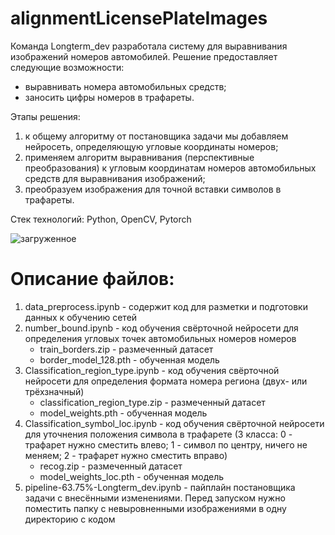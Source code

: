 # alignmentLicensePlateImages
Команда Longterm_dev разработала систему для выравнивания изображений номеров автомобилей.
Решение предоставляет следующие возможности: 
- выравнивать номера автомобильных средств;
- заносить цифры номеров в трафареты.

  
Этапы решения:
1) к общему алгоритму от постановщика задачи мы добавляем нейросеть, определяющую угловые координаты номеров;
2) применяем алгоритм выравнивания (перспективные преобразования) к угловым координатам номеров  автомобильных средств для выравнивания изображений;
3) преобразуем изображения для точной вставки символов в трафареты.

Стек технологий: Python, OpenCV, Pytorch

![загруженное](https://github.com/Murad247/alignmentLicensePlateImages/assets/61061449/71aa5795-8c8a-45a6-b804-121beb855552)

# Описание файлов:
1. data_preprocess.ipynb - содержит код для разметки и подготовки данных к обучению сетей
2. number_bound.ipynb - код обучения свёрточной нейросети для определения угловых точек автомобильных номеров номеров
    - train_borders.zip - размеченный датасет
    - border_model_128.pth - обученная модель
3. Classification_region_type.ipynb - код обучения свёрточной нейросети для определения формата номера региона (двух- или трёхзначный)
    - classification_region_type.zip - размеченный датасет
    - model_weights.pth - обученная модель
5. Classification_symbol_loc.ipynb - код обучения свёрточной нейросети для уточнения положения символа в трафарете (3 класса: 0 - трафарет нужно сместить влево; 1 - символ по центру, ничего не меняем; 2 - трафарет нужно сместить вправо)
     - recog.zip - размеченный датасет
     - model_weights_loc.pth - обученная модель
7. pipeline-63.75%-Longterm_dev.ipynb - пайплайн постановщика задачи с внесёнными изменениями. Перед запуском нужно поместить папку с невыровненными изображениями в одну директорию с кодом
 
